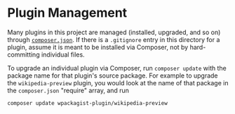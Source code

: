 # Plugin Management

Many plugins in this project are managed (installed, upgraded, and so on) through [`composer.json`](../composer.json). If there is a `.gitignore` entry in this directory for a plugin, assume it is meant to be installed via Composer, not by hard-committing individual files.

To upgrade an individual plugin via Composer, run `composer update` with the package name for that plugin's source package. For example to upgrade the `wikipedia-preview` plugin, you would look at the name of that package in the `composer.json` "require" array, and run

```
composer update wpackagist-plugin/wikipedia-preview
```
